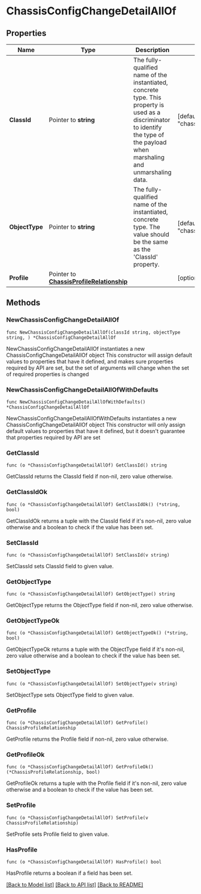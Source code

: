 # ChassisConfigChangeDetailAllOf

## Properties

Name | Type | Description | Notes
------------ | ------------- | ------------- | -------------
**ClassId** | Pointer to **string** | The fully-qualified name of the instantiated, concrete type. This property is used as a discriminator to identify the type of the payload when marshaling and unmarshaling data. | [default to "chassis.ConfigChangeDetail"]
**ObjectType** | Pointer to **string** | The fully-qualified name of the instantiated, concrete type. The value should be the same as the &#39;ClassId&#39; property. | [default to "chassis.ConfigChangeDetail"]
**Profile** | Pointer to [**ChassisProfileRelationship**](chassis.Profile.Relationship.md) |  | [optional] 

## Methods

### NewChassisConfigChangeDetailAllOf

`func NewChassisConfigChangeDetailAllOf(classId string, objectType string, ) *ChassisConfigChangeDetailAllOf`

NewChassisConfigChangeDetailAllOf instantiates a new ChassisConfigChangeDetailAllOf object
This constructor will assign default values to properties that have it defined,
and makes sure properties required by API are set, but the set of arguments
will change when the set of required properties is changed

### NewChassisConfigChangeDetailAllOfWithDefaults

`func NewChassisConfigChangeDetailAllOfWithDefaults() *ChassisConfigChangeDetailAllOf`

NewChassisConfigChangeDetailAllOfWithDefaults instantiates a new ChassisConfigChangeDetailAllOf object
This constructor will only assign default values to properties that have it defined,
but it doesn't guarantee that properties required by API are set

### GetClassId

`func (o *ChassisConfigChangeDetailAllOf) GetClassId() string`

GetClassId returns the ClassId field if non-nil, zero value otherwise.

### GetClassIdOk

`func (o *ChassisConfigChangeDetailAllOf) GetClassIdOk() (*string, bool)`

GetClassIdOk returns a tuple with the ClassId field if it's non-nil, zero value otherwise
and a boolean to check if the value has been set.

### SetClassId

`func (o *ChassisConfigChangeDetailAllOf) SetClassId(v string)`

SetClassId sets ClassId field to given value.


### GetObjectType

`func (o *ChassisConfigChangeDetailAllOf) GetObjectType() string`

GetObjectType returns the ObjectType field if non-nil, zero value otherwise.

### GetObjectTypeOk

`func (o *ChassisConfigChangeDetailAllOf) GetObjectTypeOk() (*string, bool)`

GetObjectTypeOk returns a tuple with the ObjectType field if it's non-nil, zero value otherwise
and a boolean to check if the value has been set.

### SetObjectType

`func (o *ChassisConfigChangeDetailAllOf) SetObjectType(v string)`

SetObjectType sets ObjectType field to given value.


### GetProfile

`func (o *ChassisConfigChangeDetailAllOf) GetProfile() ChassisProfileRelationship`

GetProfile returns the Profile field if non-nil, zero value otherwise.

### GetProfileOk

`func (o *ChassisConfigChangeDetailAllOf) GetProfileOk() (*ChassisProfileRelationship, bool)`

GetProfileOk returns a tuple with the Profile field if it's non-nil, zero value otherwise
and a boolean to check if the value has been set.

### SetProfile

`func (o *ChassisConfigChangeDetailAllOf) SetProfile(v ChassisProfileRelationship)`

SetProfile sets Profile field to given value.

### HasProfile

`func (o *ChassisConfigChangeDetailAllOf) HasProfile() bool`

HasProfile returns a boolean if a field has been set.


[[Back to Model list]](../README.md#documentation-for-models) [[Back to API list]](../README.md#documentation-for-api-endpoints) [[Back to README]](../README.md)


